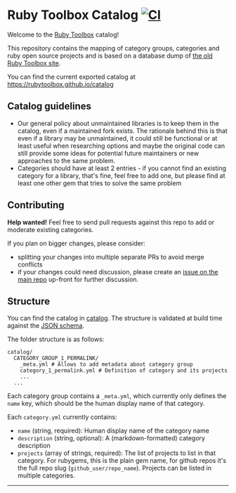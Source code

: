 # Ruby Toolbox Catalog [![CI](https://github.com/rubytoolbox/catalog/actions/workflows/ci.yml/badge.svg)](https://github.com/rubytoolbox/catalog/actions/workflows/ci.yml)

Welcome to the [Ruby Toolbox][rubytoolbox] catalog!

This repository contains the mapping of category groups, categories and ruby
open source projects and is based on a database dump of [the old Ruby Toolbox
site][issue-1].

You can find the current exported catalog at https://rubytoolbox.github.io/catalog

## Catalog guidelines

* Our general policy about unmaintained libraries is to keep them in the catalog,
  even if a maintained fork exists. The rationale behind this is that even if a library
  may be unmaintained, it could still be functional or at least useful when researching
  options and maybe the original code can still provide some ideas for potential future maintainers
  or new approaches to the same problem.
* Categories should have at least 2 entries - if you cannot find an existing category
  for a library, that's fine, feel free to add one, but please find at least one other
  gem that tries to solve the same problem

## Contributing

**Help wanted!** Feel free to send pull requests against this repo to add or
moderate existing categories.

If you plan on bigger changes, please consider:

* splitting your changes into multiple separate PRs to avoid merge conflicts
* if your changes could need discussion, please create an
  [issue on the main repo][rubytoolbox] up-front for further discussion.

## Structure

You can find the catalog in [catalog](./catalog). The structure is validated at build time against the [JSON schema](./json-schema.yml).

The folder structure is as follows:

```
catalog/
  CATEGORY_GROUP_1_PERMALINK/
    _meta.yml # Allows to add metadata about category group
    category_1_permalink.yml # Definition of category and its projects
    ...
  ...
```

Each category group contains a `_meta.yml`, which currently only defines
the `name` key, which should be the human display name of that category.

Each `category.yml` currently contains:

* `name` (string, required): Human display name of the category name
* `description` (string, optional): A (markdown-formatted) category description
* `projects` (array of strings, required): The list of projects to list in
  that category. For rubygems, this is the plain gem name, for github repos it's
  the full repo slug (`github_user/repo_name`). Projects can be listed in multiple
  categories.

---

[rubytoolbox]: https://www.github.com/rubytoolbox/rubytoolbox
[issue-1]: https://www.github.com/rubytoolbox/rubytoolbox/issues/1
